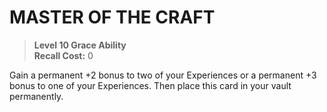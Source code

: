 ﻿# MASTER OF THE CRAFT

> **Level 10 Grace Ability**  
> **Recall Cost:** 0

Gain a permanent +2 bonus to two of your Experiences or a permanent +3 bonus to one of your Experiences. Then place this card in your vault permanently.
